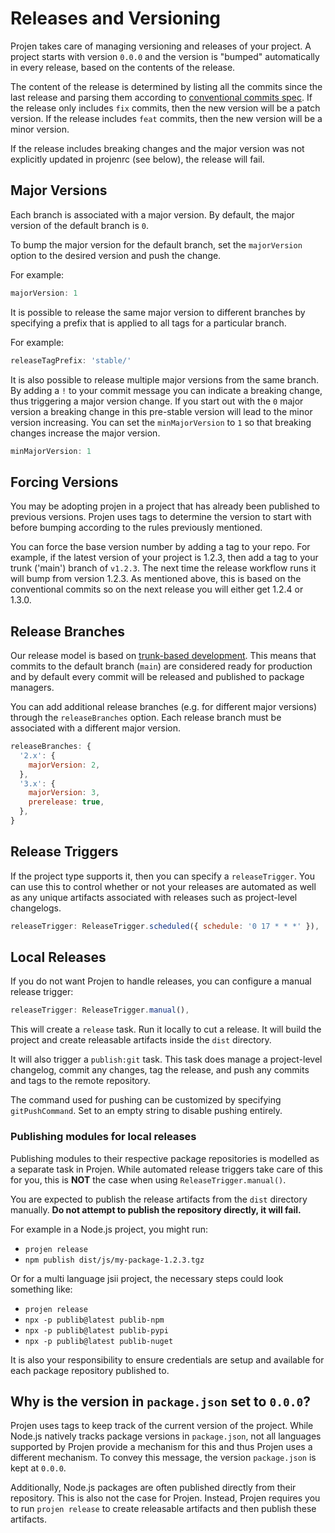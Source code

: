 # Releases and Versioning

Projen takes care of managing versioning and releases of your project. A project starts with version `0.0.0` and the version
is "bumped" automatically in every release, based on the contents of the release.

The content of the release is determined by listing all the commits since the last release and parsing them according to
[conventional commits spec](https://www.conventionalcommits.org/en/v1.0.0/). If the release only includes `fix` commits, then
the new version will be a patch version. If the release includes `feat` commits, then the new version will be a minor version.

If the release includes breaking changes and the major version was not explicitly updated in projenrc (see below), the release will fail.

## Major Versions

Each branch is associated with a major version. By default, the major version of the default branch is `0`.

To bump the major version for the default branch, set the `majorVersion` option to the desired version and push the change.

For example:

```js
majorVersion: 1
```

It is possible to release the same major version to different branches by specifying a prefix that is applied to all tags for a particular branch.

For example:

```js
releaseTagPrefix: 'stable/'
```

It is also possible to release multiple major versions from the same branch.
By adding a `!` to your commit message you can indicate a breaking change, thus triggering a major version change.
If you start out with the `0` major version a breaking change in this pre-stable version will lead to the minor version increasing.
You can set the `minMajorVersion` to `1` so that breaking changes increase the major version.

```js
minMajorVersion: 1
```

## Forcing Versions

You may be adopting projen in a project that has already been published to previous versions. Projen uses tags to determine the version to start with
before bumping according to the rules previously mentioned.

You can force the base version number by adding a tag to your repo. For example, if the latest version of your project is 1.2.3, then add a tag to your trunk ('main') branch of `v1.2.3`.
The next time the release workflow runs it will bump from version 1.2.3. As mentioned above, this is based on the conventional commits so on the next release you will either get 1.2.4 or 1.3.0.

## Release Branches

Our release model is based on [trunk-based development](https://trunkbaseddevelopment.com/).
This means that commits to the default branch (`main`) are considered ready for production and by default every commit will be released and published to package managers.

You can add additional release branches (e.g. for different major versions) through the `releaseBranches` option. Each release branch must
be associated with a different major version.

```js
releaseBranches: {
  '2.x': {
    majorVersion: 2,
  },
  '3.x': {
    majorVersion: 3,
    prerelease: true,
  },
}
```

## Release Triggers

If the project type supports it, then you can specify a `releaseTrigger`. You can use this to control whether
or not your releases are automated as well as any unique artifacts associated with releases such as project-level
changelogs.

```js
releaseTrigger: ReleaseTrigger.scheduled({ schedule: '0 17 * * *' }),
```

## Local Releases

If you do not want Projen to handle releases, you can configure a manual release trigger:

```js
releaseTrigger: ReleaseTrigger.manual(),
```

This will create a `release` task. Run it locally to cut a release. It will build the project and create releasable artifacts inside the `dist` directory.

It will also trigger a `publish:git` task. This task does
manage a project-level changelog, commit any changes, tag the release, and push any commits and tags to the remote repository.

The command used for pushing can be customized by specifying
`gitPushCommand`. Set to an empty string to disable pushing entirely.

### Publishing modules for local releases

Publishing modules to their respective package repositories is modelled as a separate task in Projen. While automated release triggers take care of this for you, this is **NOT** the case when using `ReleaseTrigger.manual()`.

You are expected to publish the release artifacts from the `dist` directory manually. **Do not attempt to publish the repository directly, it will fail.**

For example in a Node.js project, you might run:

- `projen release`
- `npm publish dist/js/my-package-1.2.3.tgz`

Or for a multi language jsii project, the necessary steps could look something like:

- `projen release`
- `npx -p publib@latest publib-npm`
- `npx -p publib@latest publib-pypi`
- `npx -p publib@latest publib-nuget`

It is also your responsibility to ensure credentials are setup and available for each package repository published to.

## Why is the version in `package.json` set to `0.0.0`?

Projen uses tags to keep track of the current version of the project.
While Node.js natively tracks package versions in `package.json`, not all languages supported by Projen provide a mechanism for this and thus Projen uses a different mechanism.
To convey this message, the version `package.json` is kept at `0.0.0`.

Additionally, Node.js packages are often published directly from their repository.
This is also not the case for Projen.
Instead, Projen requires you to run `projen release` to create releasable artifacts and then publish these artifacts.
